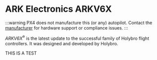 # ARK Electronics ARKV6X

:::warning
PX4 does not manufacture this (or any) autopilot.
Contact the [manufacturer](https://arkelectron.com/) for hardware support or compliance issues.
:::

*ARKV6X*<sup>&reg;</sup> is the latest update to the successful family of Holybro flight controllers.
It was designed and developed by Holybro.


THIS IS A TEST